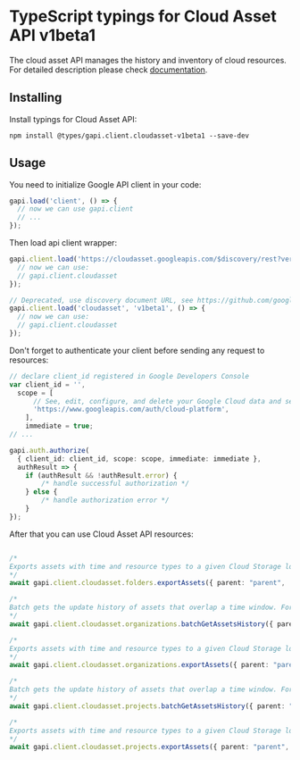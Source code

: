 # TypeScript typings for Cloud Asset API v1beta1

The cloud asset API manages the history and inventory of cloud resources.
For detailed description please check [documentation](https://cloud.google.com/asset-inventory/docs/quickstart).

## Installing

Install typings for Cloud Asset API:

```
npm install @types/gapi.client.cloudasset-v1beta1 --save-dev
```

## Usage

You need to initialize Google API client in your code:

```typescript
gapi.load('client', () => {
  // now we can use gapi.client
  // ...
});
```

Then load api client wrapper:

```typescript
gapi.client.load('https://cloudasset.googleapis.com/$discovery/rest?version=v1beta1', () => {
  // now we can use:
  // gapi.client.cloudasset
});
```

```typescript
// Deprecated, use discovery document URL, see https://github.com/google/google-api-javascript-client/blob/master/docs/reference.md#----gapiclientloadname----version----callback--
gapi.client.load('cloudasset', 'v1beta1', () => {
  // now we can use:
  // gapi.client.cloudasset
});
```

Don't forget to authenticate your client before sending any request to resources:

```typescript
// declare client_id registered in Google Developers Console
var client_id = '',
  scope = [
      // See, edit, configure, and delete your Google Cloud data and see the email address for your Google Account.
      'https://www.googleapis.com/auth/cloud-platform',
    ],
    immediate = true;
// ...

gapi.auth.authorize(
  { client_id: client_id, scope: scope, immediate: immediate },
  authResult => {
    if (authResult && !authResult.error) {
        /* handle successful authorization */
    } else {
        /* handle authorization error */
    }
});
```

After that you can use Cloud Asset API resources: <!-- TODO: make this work for multiple namespaces -->

```typescript

/*
Exports assets with time and resource types to a given Cloud Storage location. The output format is newline-delimited JSON. This API implements the google.longrunning.Operation API allowing you to keep track of the export. We recommend intervals of at least 2 seconds with exponential retry to poll the export operation result. For regular-size resource parent, the export operation usually finishes within 5 minutes.
*/
await gapi.client.cloudasset.folders.exportAssets({ parent: "parent",  });

/*
Batch gets the update history of assets that overlap a time window. For IAM_POLICY content, this API outputs history when the asset and its attached IAM POLICY both exist. This can create gaps in the output history. Otherwise, this API outputs history with asset in both non-delete or deleted status. If a specified asset does not exist, this API returns an INVALID_ARGUMENT error.
*/
await gapi.client.cloudasset.organizations.batchGetAssetsHistory({ parent: "parent",  });

/*
Exports assets with time and resource types to a given Cloud Storage location. The output format is newline-delimited JSON. This API implements the google.longrunning.Operation API allowing you to keep track of the export. We recommend intervals of at least 2 seconds with exponential retry to poll the export operation result. For regular-size resource parent, the export operation usually finishes within 5 minutes.
*/
await gapi.client.cloudasset.organizations.exportAssets({ parent: "parent",  });

/*
Batch gets the update history of assets that overlap a time window. For IAM_POLICY content, this API outputs history when the asset and its attached IAM POLICY both exist. This can create gaps in the output history. Otherwise, this API outputs history with asset in both non-delete or deleted status. If a specified asset does not exist, this API returns an INVALID_ARGUMENT error.
*/
await gapi.client.cloudasset.projects.batchGetAssetsHistory({ parent: "parent",  });

/*
Exports assets with time and resource types to a given Cloud Storage location. The output format is newline-delimited JSON. This API implements the google.longrunning.Operation API allowing you to keep track of the export. We recommend intervals of at least 2 seconds with exponential retry to poll the export operation result. For regular-size resource parent, the export operation usually finishes within 5 minutes.
*/
await gapi.client.cloudasset.projects.exportAssets({ parent: "parent",  });
```
